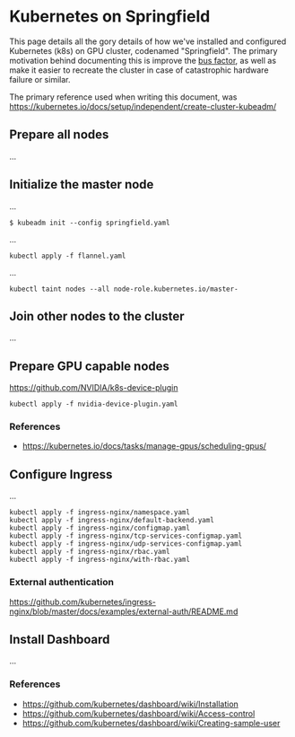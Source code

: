 # Kubernetes on Springfield
This page details all the gory details of how we've installed and configured Kubernetes (k8s) on GPU cluster, codenamed "Springfield". The primary motivation behind documenting this is improve the [bus factor](https://en.wikipedia.org/wiki/Bus_factor), as well as make it easier to recreate the cluster in case of catastrophic hardware failure or similar.

The primary reference used when writing this document, was
https://kubernetes.io/docs/setup/independent/create-cluster-kubeadm/

## Prepare all nodes
...

## Initialize the master node
...

```
$ kubeadm init --config springfield.yaml
```

...
```
kubectl apply -f flannel.yaml
```

...
```
kubectl taint nodes --all node-role.kubernetes.io/master-
```

## Join other nodes to the cluster
...

## Prepare GPU capable nodes
https://github.com/NVIDIA/k8s-device-plugin

```
kubectl apply -f nvidia-device-plugin.yaml
```

### References
* https://kubernetes.io/docs/tasks/manage-gpus/scheduling-gpus/

## Configure Ingress
...

```
kubectl apply -f ingress-nginx/namespace.yaml
kubectl apply -f ingress-nginx/default-backend.yaml
kubectl apply -f ingress-nginx/configmap.yaml
kubectl apply -f ingress-nginx/tcp-services-configmap.yaml
kubectl apply -f ingress-nginx/udp-services-configmap.yaml
kubectl apply -f ingress-nginx/rbac.yaml
kubectl apply -f ingress-nginx/with-rbac.yaml
```

### External authentication
https://github.com/kubernetes/ingress-nginx/blob/master/docs/examples/external-auth/README.md

## Install Dashboard
...

### References
* https://github.com/kubernetes/dashboard/wiki/Installation
* https://github.com/kubernetes/dashboard/wiki/Access-control
* https://github.com/kubernetes/dashboard/wiki/Creating-sample-user
